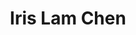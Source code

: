 ---
image_teaser: images/record-store-thumb.jpg
modified: '2017-05-03 13:22 -0400'
layout: article
published: true
soundcloud_id: 594714165
title: 'Iris Lam Chen'
---